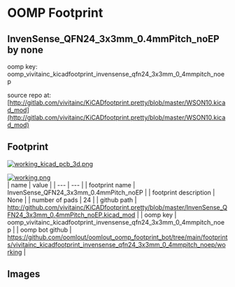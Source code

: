 # OOMP Footprint  
## InvenSense_QFN24_3x3mm_0.4mmPitch_noEP  by none  
  
oomp key: oomp_vivitainc_kicadfootprint_invensense_qfn24_3x3mm_0_4mmpitch_noep  
  
source repo at: [http://gitlab.com/vivitainc/KiCADfootprint.pretty/blob/master/WSON10.kicad_mod](http://gitlab.com/vivitainc/KiCADfootprint.pretty/blob/master/WSON10.kicad_mod)  
## Footprint  
  
[![working_kicad_pcb_3d.png](working_kicad_pcb_3d_600.png)](working_kicad_pcb_3d.png)  
  
[![working.png](working_600.png)](working.png)  
| name | value | 
| --- | --- | 
| footprint name | InvenSense_QFN24_3x3mm_0.4mmPitch_noEP | 
| footprint description | None | 
| number of pads | 24 | 
| github path | http://github.com/vivitainc/KiCADfootprint.pretty/blob/master/InvenSense_QFN24_3x3mm_0.4mmPitch_noEP.kicad_mod | 
| oomp key | oomp_vivitainc_kicadfootprint_invensense_qfn24_3x3mm_0_4mmpitch_noep | 
| oomp bot github | https://github.com/oomlout/oomlout_oomp_footprint_bot/tree/main/footprints/vivitainc_kicadfootprint_invensense_qfn24_3x3mm_0_4mmpitch_noep/working | 
## Images  
